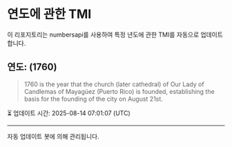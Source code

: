 
# 연도에 관한 TMI

이 리포지토리는 numbersapi를 사용하여 특정 년도에 관한 TMI를 자동으로 업데이트합니다.

## 연도: (1760)
> 1760 is the year that the church (later cathedral) of Our Lady of Candlemas of Mayagüez (Puerto Rico) is founded, establishing the basis for the founding of the city on August 21st.

⏳ 업데이트 시간: 2025-08-14 07:01:07 (UTC)

---
자동 업데이트 봇에 의해 관리됩니다.
